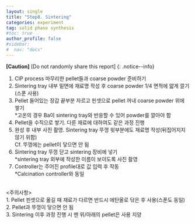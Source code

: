 ```yaml
---
layout: single
title: "Step8. Sintering"
categories: experiment
tag: solid phase synthesis
#toc: true
author_profile: false
#sidebar:
#  nav: "docs"
---
```


**[Caution]** [Do not randomly share this report]
{: .notice--info}

1. CIP process 마무리한 pellet들과 coarse powder 준비하기<br>
2. Sintering tray 내부 밑면에 재료명 작성 후 coarse powder 1/4 면적에 얇게 깔기 (스푼 사용)<br>
3. Pellet 들어있는 장갑 끝부분 자르고 핀셋으로 pellet 꺼내 coarse powder 위에 쌓기<br>
 *고온의 경우 Ba이 sintering tray와 반응할 수 있어 powder를 깔아야 함<br>
4. Pellet을 수직으로 쌓기. 다른 재료에 대하여도 같은 과정 진행<br>
5. 완성 후 내부 사진 촬영. Sintering tray 뚜껑 윗부분에도 재료명 작성(뒤집어지지 않기 위함)<br>
 Cf. 뚜껑에는 pellet이 닿으면 안 됨<br>
6. Sintering tray 뚜껑 닫고 sintering 장비에 넣기<br>
 *sintering tray 외부에 작성한 이름이 보이도록 사진 촬영<br>
7. Controller는 주어진 profile대로 값 입력 후 작동<br>
 *Calcination controller와 동일<br>
<br>
<주의사항><br>
1. Pellet 핀셋으로 옮길 때 재료가 다르면 반드시 에탄올로 닦은 후 사용(스푼도 동일)<br>
2. Pellet과 뚜껑이 닿으면 안 됨<br>
3. Sintering 이후 과정 진행 시 맨 위/아래의 pellet은 사용 지양<br>
